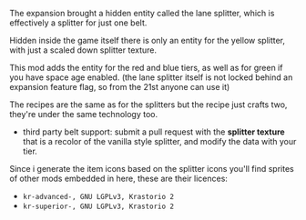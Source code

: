 The expansion brought a hidden entity called the lane splitter, which is effectively a splitter for just one belt.

Hidden inside the game itself there is only an entity for the yellow splitter, with just a scaled down splitter texture.

This mod adds the entity for the red and blue tiers, as well as for green if you have space age enabled.
(the lane splitter itself is not locked behind an expansion feature flag, so from the 21st anyone can use it)

The recipes are the same as for the splitters but the recipe just crafts two, they're under the same technology too.

- third party belt support: submit a pull request with the **splitter texture** that is a recolor of the vanilla style splitter, and modify the data with your tier.

Since i generate the item icons based on the splitter icons you'll find sprites of other mods embedded in here, these are their licences:
- `kr-advanced-, GNU LGPLv3, Krastorio 2`
- `kr-superior-, GNU LGPLv3, Krastorio 2`

